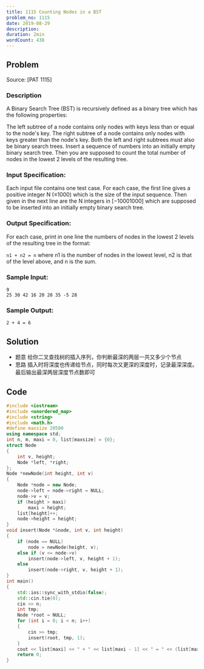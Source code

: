 ```yaml
---
title: 1115 Counting Nodes in a BST
problem_no: 1115
date: 2019-08-29
description:
duration: 2min
wordCount: 438
---
```


<!--more-->

## Problem

Source: [PAT 1115]

### Description

A Binary Search Tree (BST) is recursively defined as a binary tree which has the following properties:

The left subtree of a node contains only nodes with keys less than or equal to the node's key. The right subtree of a
node contains only nodes with keys greater than the node's key. Both the left and right subtrees must also be binary
search trees. Insert a sequence of numbers into an initially empty binary search tree. Then you are supposed to count
the total number of nodes in the lowest 2 levels of the resulting tree.

### Input Specification:

Each input file contains one test case. For each case, the first line gives a positive integer N (≤1000) which is the
size of the input sequence. Then given in the next line are the N integers in [−10001000] which are supposed to be
inserted into an initially empty binary search tree.

### Output Specification:

For each case, print in one line the numbers of nodes in the lowest 2 levels of the resulting tree in the format:

`n1 + n2 = n`
where n1 is the number of nodes in the lowest level, n2 is that of the level above, and n is the sum.

### Sample Input:

```
9
25 30 42 16 20 20 35 -5 28
```

### Sample Output:

```
2 + 4 = 6
```

## Solution

- 题意 给你二叉查找树的插入序列，你判断最深的两层一共又多少个节点
- 思路 插入时将深度也传递给节点，同时每次又更深的深度时，记录最深深度。最后输出最深两层深度节点数即可

## Code




```cpp
#include <iostream>
#include <unordered_map>
#include <string>
#include <math.h>
#define maxsize 20500
using namespace std;
int n, m, maxi = 0, list[maxsize] = {0};
struct Node
{
    int v, height;
    Node *left, *right;
};
Node *newNode(int height, int v)
{
    Node *node = new Node;
    node->left = node->right = NULL;
    node->v = v;
    if (height > maxi)
        maxi = height;
    list[height]++;
    node->height = height;
}
void insert(Node *&node, int v, int height)
{
    if (node == NULL)
        node = newNode(height, v);
    else if (v <= node->v)
        insert(node->left, v, height + 1);
    else
        insert(node->right, v, height + 1);
}
int main()
{
    std::ios::sync_with_stdio(false);
    std::cin.tie(0);
    cin >> n;
    int tmp;
    Node *root = NULL;
    for (int i = 0; i < n; i++)
    {
        cin >> tmp;
        insert(root, tmp, 1);
    }
    cout << list[maxi] << " + " << list[maxi - 1] << " = " << (list[maxi] + list[maxi - 1]);
    return 0;
}
```

